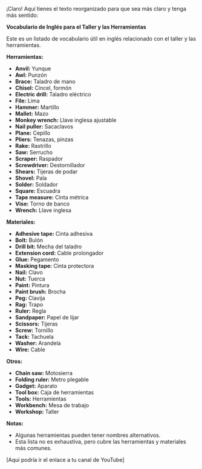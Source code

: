 ¡Claro! Aquí tienes el texto reorganizado para que sea más claro y tenga más sentido:

**Vocabulario de Inglés para el Taller y las Herramientas**

Este es un listado de vocabulario útil en inglés relacionado con el taller y las herramientas.

**Herramientas:**

*   **Anvil:** Yunque
*   **Awl:** Punzón
*   **Brace:** Taladro de mano
*   **Chisel:** Cincel, formón
*   **Electric drill:** Taladro eléctrico
*   **File:** Lima
*   **Hammer:** Martillo
*   **Mallet:** Mazo
*   **Monkey wrench:** Llave inglesa ajustable
*   **Nail puller:** Sacaclavos
*   **Plane:** Cepillo
*   **Pliers:** Tenazas, pinzas
*   **Rake:** Rastrillo
*   **Saw:** Serrucho
*   **Scraper:** Raspador
*   **Screwdriver:** Destornillador
*   **Shears:** Tijeras de podar
*   **Shovel:** Pala
*   **Solder:** Soldador
*   **Square:** Escuadra
*   **Tape measure:** Cinta métrica
*   **Vise:** Torno de banco
*   **Wrench:** Llave inglesa

**Materiales:**

*   **Adhesive tape:** Cinta adhesiva
*   **Bolt:** Bulón
*   **Drill bit:** Mecha del taladro
*   **Extension cord:** Cable prolongador
*   **Glue:** Pegamento
*   **Masking tape:** Cinta protectora
*   **Nail:** Clavo
*   **Nut:** Tuerca
*   **Paint:** Pintura
*   **Paint brush:** Brocha
*   **Peg:** Clavija
*   **Rag:** Trapo
*   **Ruler:** Regla
*   **Sandpaper:** Papel de lijar
*   **Scissors:** Tijeras
*   **Screw:** Tornillo
*   **Tack:** Tachuela
*   **Washer:** Arandela
*   **Wire:** Cable

**Otros:**

*   **Chain saw:** Motosierra
*   **Folding ruler:** Metro plegable
*   **Gadget:** Aparato
*   **Tool box:** Caja de herramientas
*   **Tools:** Herramientas
*   **Workbench:** Mesa de trabajo
*   **Workshop:** Taller

**Notas:**

*   Algunas herramientas pueden tener nombres alternativos.
*   Esta lista no es exhaustiva, pero cubre las herramientas y materiales más comunes.

[Aquí podría ir el enlace a tu canal de YouTube]

